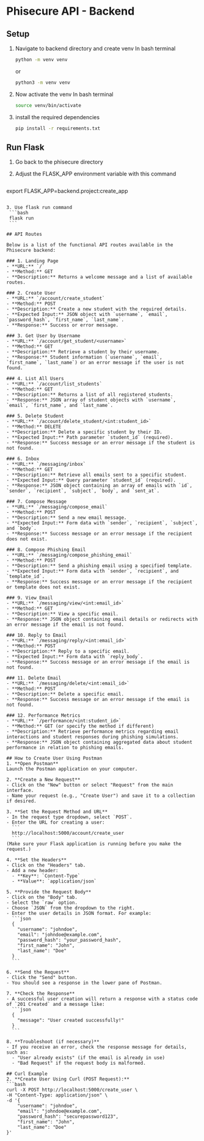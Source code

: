 # Phisecure API - Backend

## Setup

1. Navigate to backend directory and create venv
    In bash terminal
    ```bash
    python -m venv venv
    ```
   or
    ```bash
    python3 -m venv venv
    ```
3. Now activate the venv
    In bash terminal
    ```bash
    source venv/bin/activate
    ```
4. install the required dependencies
    ```bash
    pip install -r requirements.txt
    ```

## Run Flask

1. Go back to the phisecure directory

2. Adjust the FLASK_APP environment variable with this command
   ```bash
export FLASK_APP=backend.project:create_app
   ```

3. Use flask run command
    ```bash
    flask run
    ```

## API Routes

Below is a list of the functional API routes available in the Phisecure backend:

### 1. Landing Page
   - **URL:** `/`
   - **Method:** GET
   - **Description:** Returns a welcome message and a list of available routes.

### 2. Create User
   - **URL:** `/account/create_student`
   - **Method:** POST
   - **Description:** Create a new student with the required details.
   - **Expected Input:** JSON object with `username`, `email`, `password_hash`, `first_name`, `last_name`.
   - **Response:** Success or error message.

### 3. Get User by Username
   - **URL:** `/account/get_student/<username>`
   - **Method:** GET
   - **Description:** Retrieve a student by their username.
   - **Response:** Student information (`username`, `email`, `first_name`, `last_name`) or an error message if the user is not found.

### 4. List All Users
   - **URL:** `/account/list_students`
   - **Method:** GET
   - **Description:** Returns a list of all registered students.
   - **Response:** JSON array of student objects with `username`, `email`, `first_name`, and `last_name`.

### 5. Delete Student
   - **URL:** `/account/delete_student/<int:student_id>`
   - **Method:** DELETE
   - **Description:** Delete a specific student by their ID.
   - **Expected Input:** Path parameter `student_id` (required).
   - **Response:** Success message or an error message if the student is not found.

### 6. Inbox
   - **URL:** `/messaging/inbox`
   - **Method:** GET
   - **Description:** Retrieve all emails sent to a specific student.
   - **Expected Input:** Query parameter `student_id` (required).
   - **Response:** JSON object containing an array of emails with `id`, `sender`, `recipient`, `subject`, `body`, and `sent_at`.

### 7. Compose Message
- **URL:** `/messaging/compose_email`
- **Method:** POST
- **Description:** Send a new email message.
- **Expected Input:** Form data with `sender`, `recipient`, `subject`, and `body`.
- **Response:** Success message or an error message if the recipient does not exist.

### 8. Compose Phishing Email
- **URL:** `/messaging/compose_phishing_email`
- **Method:** POST
- **Description:** Send a phishing email using a specified template.
- **Expected Input:** Form data with `sender`, `recipient`, and `template_id`.
- **Response:** Success message or an error message if the recipient or template does not exist.

### 9. View Email
- **URL:** `/messaging/view/<int:email_id>`
- **Method:** GET
- **Description:** View a specific email.
- **Response:** JSON object containing email details or redirects with an error message if the email is not found.

### 10. Reply to Email
- **URL:** `/messaging/reply/<int:email_id>`
- **Method:** POST
- **Description:** Reply to a specific email.
- **Expected Input:** Form data with `reply_body`.
- **Response:** Success message or an error message if the email is not found.

### 11. Delete Email
- **URL:** `/messaging/delete/<int:email_id>`
- **Method:** POST
- **Description:** Delete a specific email.
- **Response:** Success message or an error message if the email is not found.

### 12. Performance Metrics
- **URL:** `/performance/<int:student_id>`
- **Method:** GET (or specify the method if different)
- **Description:** Retrieve performance metrics regarding email interactions and student responses during phishing simulations.
- **Response:** JSON object containing aggregated data about student performance in relation to phishing emails.

## How to Create User Using Postman
1. **Open Postman**  
   Launch the Postman application on your computer.

2. **Create a New Request**  
   - Click on the "New" button or select "Request" from the main interface.
   - Name your request (e.g., "Create User") and save it to a collection if desired.

3. **Set the Request Method and URL**  
   - In the request type dropdown, select `POST`.
   - Enter the URL for creating a user:
     ```
     http://localhost:5000/account/create_user
     ```
   (Make sure your Flask application is running before you make the request.)

4. **Set the Headers**  
   - Click on the "Headers" tab.
   - Add a new header:
     - **Key**: `Content-Type`
     - **Value**: `application/json`

5. **Provide the Request Body**  
   - Click on the "Body" tab.
   - Select the `raw` option.
   - Choose `JSON` from the dropdown to the right.
   - Enter the user details in JSON format. For example:
     ```json
     {
       "username": "johndoe",
       "email": "johndoe@example.com",
       "password_hash": "your_password_hash",
       "first_name": "John",
       "last_name": "Doe"
     }
     ```

6. **Send the Request**  
   - Click the "Send" button.
   - You should see a response in the lower pane of Postman.

7. **Check the Response**  
   - A successful user creation will return a response with a status code of `201 Created` and a message like:
     ```json
     {
       "message": "User created successfully!"
     }
     ```

8. **Troubleshoot (if necessary)**  
   - If you receive an error, check the response message for details, such as:
     - "User already exists" (if the email is already in use)
     - "Bad Request" if the request body is malformed.

## Curl Example
2. **Create User Using Curl (POST Request):**
   ```bash
   curl -X POST http://localhost:5000/create_user \
   -H "Content-Type: application/json" \
   -d '{
       "username": "johndoe",
       "email": "johndoe@example.com",
       "password_hash": "securepassword123",
       "first_name": "John",
       "last_name": "Doe"
   }'

